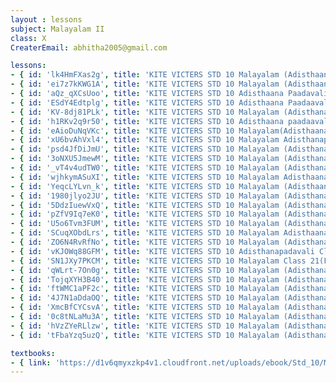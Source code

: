 ```yaml
--- 
layout : lessons 
subject: Malayalam II
class: X
CreaterEmail: abhitha2005@gmail.com

lessons: 
- { id: 'lk4HmFXas2g', title: 'KITE VICTERS STD 10 Malayalam (Adisthaana paadaavali)Class 01(First Bell-ഫസ്റ്റ് ബെല്‍)' }
- { id: 'ei7z7kKWG1A', title: 'KITE VICTERS STD 10 Malayalam (Adisthaana Paadaavali) Class 02 (First Bell-ഫസ്റ്റ് ബെല്‍)' }
- { id: 'aQz_qXCsUoo', title: 'KITE VICTERS STD 10 Adisthaana Paadavali Class 03 (First Bell-ഫസ്റ്റ് ബെല്‍)' }
- { id: 'ESdY4Edtplg', title: 'KITE VICTERS STD 10 Adisthaana Paadaavali Class 04 (First Bell-ഫസ്റ്റ് ബെല്‍)' }
- { id: 'KV-8dj81PLk', title: 'KITE VICTERS STD 10 Malayalam (Adisthana Paadavali) Class 05 (First Bell-ഫസ്റ്റ് ബെല്‍)' }
- { id: 'h1RKv2q9r50', title: 'KITE VICTERS STD 10 Adisthaana paadaavali Class 06 (First Bell-ഫസ്റ്റ് ബെല്‍)' }
- { id: 'eAioDuNqVKc', title: 'KITE VICTERS STD 10 Malayalam(Adisthaanapaadam) Class 07 (First Bell-ഫസ്റ്റ് ബെല്‍)' }
- { id: 'xU6bvAhVxl4', title: 'KITE VICTERS STD 10 Malayalam Adisthanapaadam Class 08 (First Bell-ഫസ്റ്റ് ബെല്‍)' }
- { id: 'psd4JfDiJmU', title: 'KITE VICTERS STD 10 Malayalam (Adisthana paadaavali) Class 09 (First Bell-ഫസ്റ്റ് ബെല്‍)' }
- { id: '3oNXU5JmewM', title: 'KITE VICTERS STD 10 Malayalam (Adisthanapaadam) Class 10 (First Bell-ഫസ്റ്റ് ബെല്‍)' }
- { id: '_vT4v4udTW0', title: 'KITE VICTERS STD 10 Malayalam (Adisthana paadavali) Class 11 (First Bell-ഫസ്റ്റ് ബെല്‍)' }
- { id: 'wjhkymASuXI', title: 'KITE VICTERS STD 10 Malayalam Adisthaana Paadavali Class 12 (First Bell-ഫസ്റ്റ് ബെല്‍)' }
- { id: 'YeqcLYLvn_k', title: 'KITE VICTERS STD 10 Malayalam (Adisthaana Padavali) Class 13 (First Bell-ഫസ്റ്റ് ബെല്‍)' }
- { id: '1980jlyo2JU', title: 'KITE VICTERS STD 10 Malayalam (Adisthanapadavali) Class 14 (First Bell-ഫസ്റ്റ് ബെല്‍)' }
- { id: '5DdzIuewVxQ', title: 'KITE VICTERS STD 10 Malayalam (Adisthana padavali) Class 15 (First Bell-ഫസ്റ്റ് ബെല്‍)' }
- { id: 'pZfV9Iq7eK0', title: 'KITE VICTERS STD 10 Malayalam (Adisthanapaadam) Class 16 (First Bell-ഫസ്റ്റ് ബെല്‍)' }
- { id: 'U5o6Tvm3FUM', title: 'KITE VICTERS STD 10 Malayalam (Adisthana padavali) Class 17 (First Bell-ഫസ്റ്റ് ബെല്‍)' }
- { id: 'SCuqXObdLrs', title: 'KITE VICTERS STD 10 Malayalam Adisthaanapaadavali Class 18 (First Bell-ഫസ്റ്റ് ബെല്‍)' }
- { id: 'ZO6N4RvRfNo', title: 'KITE VICTERS STD 10 Malayalam (Adisthanapadavali) Class 19 (First Bell-ഫസ്റ്റ് ബെല്‍)' }
- { id: 'vKJOWq88GFM', title: 'KITE VICTERS STD 10 Adisthanapadavali Class 20 (First Bell-ഫസ്റ്റ് ബെല്‍)' }
- { id: 'SN1JXy7PKCM', title: 'KITE VICTERS STD 10 Malayalam Class 21(First Bell-ഫസ്റ്റ് ബെല്‍)' }
- { id: 'qWLrt-7On0g', title: 'KITE VICTERS STD 10 Malayalam (Adisthanapadavali) Class 22 (First Bell-ഫസ്റ്റ് ബെല്‍)' }
- { id: 'TojqXYH3B40', title: 'KITE VICTERS STD 10 Malayalam (Adisthanapadavali) Class 23 (First Bell-ഫസ്റ്റ് ബെല്‍)' }
- { id: 'ftWMC1aPF2c', title: 'KITE VICTERS STD 10 Malayalam (Adisthanapadavali) Class 24 (First Bell-ഫസ്റ്റ് ബെല്‍)' }
- { id: '4J7N1aDdaOQ', title: 'KITE VICTERS STD 10 Malayalam (Adisthanapadavali) Class 25 (First Bell-ഫസ്റ്റ് ബെല്‍)' }
- { id: 'XmcBfCYCsvA', title: 'KITE VICTERS STD 10 Malayalam (Adisthanapadavali) Class 26 (First Bell-ഫസ്റ്റ് ബെല്‍)' }
- { id: '0c8tNLaMu3A', title: 'KITE VICTERS STD 10 Malayalam (Adisthanapadavali) Class 27 (First Bell-ഫസ്റ്റ് ബെല്‍)' }
- { id: 'hVzZYeRLlzw', title: 'KITE VICTERS STD 10 Malayalam (Adisthanapadavali) Class 28 (First Bell-ഫസ്റ്റ് ബെല്‍)' }
- { id: 'tFbaYzq5uzQ', title: 'KITE VICTERS STD 10 Malayalam (Adisthanapadavali) Class 29 (First Bell-ഫസ്റ്റ് ബെല്‍)' }

textbooks:
- { link: 'https://d1v6qmyxzkp4v1.cloudfront.net/uploads/ebook/Std_10/MalayalamBT_1/MalayalamBT_1.pdf', title: 'Malayalam II' , medium: 'Malayalam' }
--- 
```

